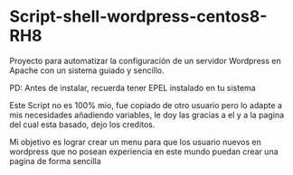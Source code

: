 # Script-shell-wordpress-centos8-RH8
Proyecto para automatizar la configuración de un servidor Wordpress en Apache con un sistema guiado y sencillo.

PD: Antes de instalar, recuerda tener EPEL instalado en tu sistema

Este Script no es 100% mio, fue copiado de otro usuario pero lo adapte a mis necesidades añadiendo variables, le doy las gracias a el y a la pagina del cual esta basado, dejo los creditos.

Mi objetivo es lograr crear un menu para que los usuario nuevos en wordpress que no posean experiencia en este mundo puedan crear una pagina de forma sencilla
